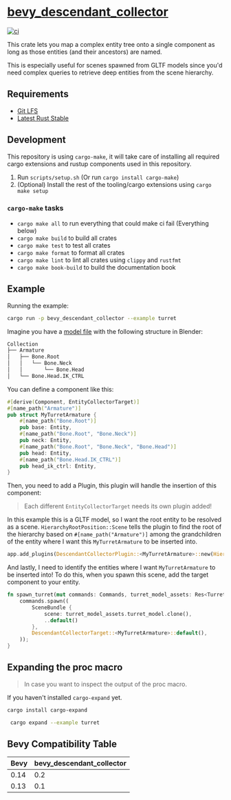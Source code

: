 # [bevy\_descendant\_collector](https://github.com/AlexAegis/bevy_descendant_collector)

[![ci](https://github.com/AlexAegis/bevy_descendant_collector/actions/workflows/ci.yml/badge.svg)](https://github.com/AlexAegis/bevy_descendant_collector/actions/workflows/ci.yml)

This crate lets you map a complex entity tree onto a single component as long
as those entities (and their ancestors) are named.

This is especially useful for scenes spawned from GLTF models since you'd need
complex queries to retrieve deep entities from the scene hierarchy.

## Requirements

* [Git LFS](https://git-lfs.github.com/)
* [Latest Rust Stable](https://rustup.rs/)

## Development

This repository is using `cargo-make`, it will take care of installing all
required cargo extensions and rustup components used in this repository.

1. Run `scripts/setup.sh` (Or run `cargo install cargo-make`)
2. (Optional) Install the rest of the tooling/cargo extensions using
   `cargo make setup`

### `cargo-make` tasks

* `cargo make all` to run everything that could make ci fail (Everything below)
* `cargo make build` to build all crates
* `cargo make test` to test all crates
* `cargo make format` to format all crates
* `cargo make lint` to lint all crates using `clippy` and `rustfmt`
* `cargo make book-build` to build the documentation book

## Example

Running the example:

```sh
cargo run -p bevy_descendant_collector --example turret
```

Imagine you have a [model file](/crates/bevy_descendant_collector/assets/models/simple_turret.blend) with the
following structure in Blender:

```sh
Collection
├── Armature
│   ├── Bone.Root
│   │   └── Bone.Neck
│   │       └── Bone.Head
│   └── Bone.Head.IK_CTRL
```

You can define a component like this:

```rs
#[derive(Component, EntityCollectorTarget)]
#[name_path("Armature")]
pub struct MyTurretArmature {
	#[name_path("Bone.Root")]
	pub base: Entity,
	#[name_path("Bone.Root", "Bone.Neck")]
	pub neck: Entity,
	#[name_path("Bone.Root", "Bone.Neck", "Bone.Head")]
	pub head: Entity,
	#[name_path("Bone.Head.IK_CTRL")]
	pub head_ik_ctrl: Entity,
}
```

Then, you need to add a Plugin, this plugin will handle the insertion of this
component:

> Each different `EntityCollectorTarget` needs its own plugin added!

In this example this is a GLTF model, so I want the root entity to be resolved
as a scene. `HierarchyRootPosition::Scene` tells the plugin to find the root
of the hierarchy based on `#[name_path("Armature")]` among the grandchildren
of the entity where I want this `MyTurretArmature` to be inserted into.

```rs
app.add_plugins(DescendantCollectorPlugin::<MyTurretArmature>::new(HierarchyRootPosition::Scene));
```

And lastly, I need to identify the entities where I want `MyTurretArmature` to
be inserted into! To do this, when you spawn this scene, add the target
component to your entity.

```rs
fn spawn_turret(mut commands: Commands, turret_model_assets: Res<TurretModelAssets>) {
	commands.spawn((
		SceneBundle {
			scene: turret_model_assets.turret_model.clone(),
			..default()
		},
		DescendantCollectorTarget::<MyTurretArmature>::default(),
	));
}
```

## Expanding the proc macro

> In case you want to inspect the output of the proc macro.

If you haven't installed `cargo-expand` yet.

```sh
cargo install cargo-expand
```

```sh
 cargo expand --example turret
```

## Bevy Compatibility Table

| Bevy | bevy\_descendant\_collector |
| ---- | ------------------------- |
| 0.14 | 0.2                       |
| 0.13 | 0.1                       |
